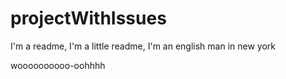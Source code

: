 # projectWithIssues


I'm a readme, I'm a little readme, 
I'm an english man in new york

woooooooooo-oohhhh
